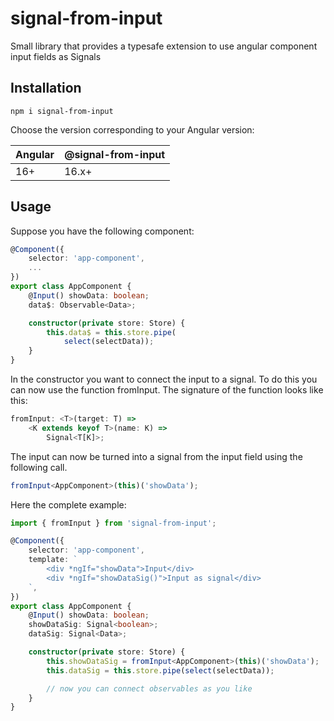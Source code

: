 # signal-from-input

Small library that provides a typesafe extension to use angular component input fields as Signals

## Installation

```npm
npm i signal-from-input
```

Choose the version corresponding to your Angular version:

| Angular | @signal-from-input |
| ------- | ------------------ |
| 16+     | 16.x+              |

## Usage

Suppose you have the following component:

```typescript
@Component({
    selector: 'app-component',
    ...
})
export class AppComponent {
    @Input() showData: boolean;
    data$: Observable<Data>;

    constructor(private store: Store) {
        this.data$ = this.store.pipe(
            select(selectData));
    }
}
```

In the constructor you want to connect the input to a signal.
To do this you can now use the function fromInput.
The signature of the function looks like this:

```typescript
fromInput: <T>(target: T) =>
    <K extends keyof T>(name: K) =>
        Signal<T[K]>;
```

The input can now be turned into a signal from the input field using the following call.

```typescript
fromInput<AppComponent>(this)('showData');
```

Here the complete example:

```typescript
import { fromInput } from 'signal-from-input';

@Component({
    selector: 'app-component',
    template: `
        <div *ngIf="showData">Input</div>
        <div *ngIf="showDataSig()">Input as signal</div>
    `,
})
export class AppComponent {
    @Input() showData: boolean;
    showDataSig: Signal<boolean>;
    dataSig: Signal<Data>;

    constructor(private store: Store) {
        this.showDataSig = fromInput<AppComponent>(this)('showData');
        this.dataSig = this.store.pipe(select(selectData));

        // now you can connect observables as you like
    }
}
```
